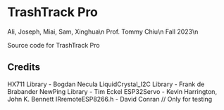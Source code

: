 # TrashTrack Pro
Ali, Joseph, Miai, Sam, Xinghua\n
Prof. Tommy Chiu\n
Fall 2023\n

Source code for TrashTrack Pro


Credits
--------------
HX711 Library - Bogdan Necula
LiquidCrystal_I2C Library - Frank de Brabander
NewPing Library - Tim Eckel
ESP32Servo - Kevin Harrington, John K. Bennett
IRremoteESP8266.h - David Conran // Only for testing

